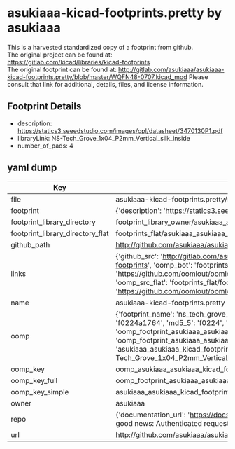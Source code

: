 # asukiaaa-kicad-footprints.pretty by asukiaaa  
This is a harvested standardized copy of a footprint from github.  
The original project can be found at:  
https://gitlab.com/kicad/libraries/kicad-footprints  
The original footprint can be found at:
http://gitlab.com/asukiaaa/asukiaaa-kicad-footprints.pretty/blob/master/WQFN48-0707.kicad_mod
Please consult that link for additional, details, files, and license information.  
## Footprint Details
* description: https://statics3.seeedstudio.com/images/opl/datasheet/3470130P1.pdf  
* libraryLink: NS-Tech_Grove_1x04_P2mm_Vertical_silk_inside  
* number_of_pads: 4  
## yaml dump  
| Key | Value |  
| --- | --- |  
| file | asukiaaa-kicad-footprints.pretty/NS-Tech_Grove_1x04_P2mm_Vertical_silk_inside.kicad_mod |  
| footprint | {'description': 'https://statics3.seeedstudio.com/images/opl/datasheet/3470130P1.pdf', 'libraryLink': 'NS-Tech_Grove_1x04_P2mm_Vertical_silk_inside', 'number_of_pads': 4} |  
| footprint_library_directory | footprint_library_owner/asukiaaa_asukiaaa-kicad-footprints.pretty |  
| footprint_library_directory_flat | footprints_flat/asukiaaa_asukiaaa_kicad_footprints_ns_tech_grove_1x04_p2mm_vertical_silk_inside/working |  
| github_path | http://github.com/asukiaaa/asukiaaa-kicad-footprints.pretty/blob/master/NS-Tech_Grove_1x04_P2mm_Vertical_silk_inside.kicad_mod |  
| links | {'github_src': 'http://gitlab.com/asukiaaa/asukiaaa-kicad-footprints.pretty/blob/master/WQFN48-0707.kicad_mod', 'github_src_repo': 'https://gitlab.com/kicad/libraries/kicad-footprints', 'oomp_bot': 'footprints/asukiaaa_asukiaaa_kicad_footprints_ns_tech_grove_1x04_p2mm_vertical_silk_inside/working', 'oomp_bot_github': 'https://github.com/oomlout/oomlout_oomp_footprint_bot/tree/main/footprints/asukiaaa_asukiaaa_kicad_footprints_ns_tech_grove_1x04_p2mm_vertical_silk_inside/working', 'oomp_src_flat': 'footprints_flat/footprints_flat/asukiaaa_asukiaaa_kicad_footprints_ns_tech_grove_1x04_p2mm_vertical_silk_inside/working', 'oomp_src_flat_github': 'https://github.com/oomlout/oomlout_oomp_footprint_src/tree/main/footprints_flat/asukiaaa_asukiaaa_kicad_footprints_ns_tech_grove_1x04_p2mm_vertical_silk_inside/working'} |  
| name | asukiaaa-kicad-footprints.pretty |  
| oomp | {'footprint_name': 'ns_tech_grove_1x04_p2mm_vertical_silk_inside', 'library_name': 'asukiaaa_kicad_footprints', 'md5': 'f0224a1764658a1aa96f63c63c436667', 'md5_10': 'f0224a1764', 'md5_5': 'f0224', 'md5_6': 'f0224a', 'oomp_key': 'oomp_asukiaaa_asukiaaa_kicad_footprints_ns_tech_grove_1x04_p2mm_vertical_silk_inside', 'oomp_key_extra': 'oomp_footprint_asukiaaa_asukiaaa_kicad_footprints_ns_tech_grove_1x04_p2mm_vertical_silk_inside', 'oomp_key_full': 'oomp_footprint_asukiaaa_asukiaaa_kicad_footprints_ns_tech_grove_1x04_p2mm_vertical_silk_inside_f0224a', 'oomp_key_simple': 'asukiaaa_asukiaaa_kicad_footprints_ns_tech_grove_1x04_p2mm_vertical_silk_inside', 'original_filename': 'asukiaaa-kicad-footprints.pretty/NS-Tech_Grove_1x04_P2mm_Vertical_silk_inside.kicad_mod', 'owner_name': 'asukiaaa'} |  
| oomp_key | oomp_asukiaaa_asukiaaa_kicad_footprints_ns_tech_grove_1x04_p2mm_vertical_silk_inside |  
| oomp_key_full | oomp_footprint_asukiaaa_asukiaaa_kicad_footprints_ns_tech_grove_1x04_p2mm_vertical_silk_inside |  
| oomp_key_simple | asukiaaa_asukiaaa_kicad_footprints_ns_tech_grove_1x04_p2mm_vertical_silk_inside |  
| owner | asukiaaa |  
| repo | {'documentation_url': 'https://docs.github.com/rest/overview/resources-in-the-rest-api#rate-limiting', 'message': "API rate limit exceeded for 84.66.173.59. (But here's the good news: Authenticated requests get a higher rate limit. Check out the documentation for more details.)"} |  
| url | http://github.com/asukiaaa/asukiaaa-kicad-footprints.pretty |  

